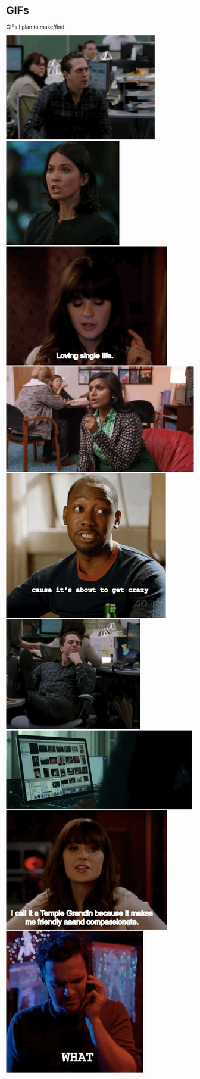 GIFs
====

GIFs I plan to make/find.

<img src="https://github.com/leahbannon/GIFs/blob/master/calmtheefuckdown.gif?raw=true">

<img src="https://github.com/leahbannon/GIFs/blob/master/dontcallmegirl.gif?raw=true">

<img src="https://github.com/leahbannon/GIFs/blob/master/lovingsinglelife.gif?raw=true">

<img src="https://github.com/leahbannon/GIFs/blob/master/canstayinchair.gif?raw=true">

<img src="https://github.com/leahbannon/GIFs/blob/master/causeitsabouttogetcrazy.gif?raw=true">

<img src="https://github.com/leahbannon/GIFs/blob/master/sup.gif?raw=true">

<img src="https://github.com/leahbannon/GIFs/blob/master/theyousuckatcomputerslook.gif?raw=true">

<img src="https://github.com/leahbannon/GIFs/blob/master/newgirlshirlytemple.gif?raw=true">

<img src="https://github.com/leahbannon/GIFs/blob/master/WHAT.gif?raw=true">
